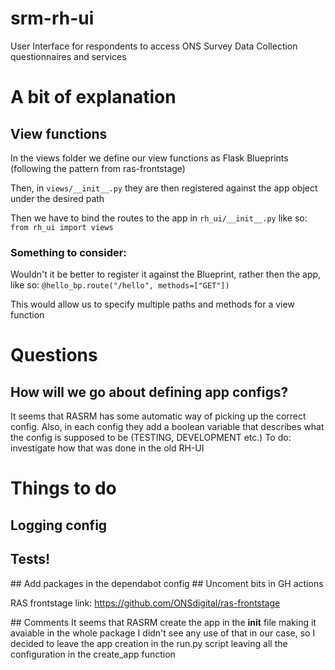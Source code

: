 # srm-rh-ui
User Interface for respondents to access ONS Survey Data Collection questionnaires and services



# A bit of explanation

## View functions

In the views folder we define our view functions as Flask Blueprints (following the pattern from ras-frontstage)

Then, in `views/__init__.py` they are then registered against the app object under the desired path

Then we have to bind the routes to the app in `rh_ui/__init__.py` like so:   
`from rh_ui import views`


### Something to consider:
Wouldn't it be better to register it against the Blueprint, rather then the app, like so:
`@hello_bp.route("/hello", methods=["GET"])` 

This would allow us to specify multiple paths and methods for a view function


# Questions
## How will we go about defining app configs? 
It seems that RASRM has some automatic way of picking up the correct config.
Also, in each config they add a boolean variable that describes what the config is supposed to be (TESTING, DEVELOPMENT etc.)
To do: investigate how that was done in the old RH-UI

# Things to do
## Logging config
## Tests!

## Add packages in the dependabot config
## Uncoment bits in GH actions

RAS frontstage link:
https://github.com/ONSdigital/ras-frontstage

## Comments
It seems that RASRM create the app in the __init__ file making it avaiable in the whole package
I didn't see any use of that in our case, so I decided to leave the app creation in the run.py script 
leaving all the configuration in the create_app function



